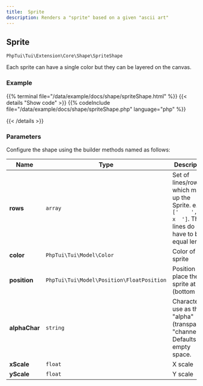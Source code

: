 ```yaml
---
title:  Sprite 
description: Renders a "sprite" based on a given "ascii art"
---
```

##  Sprite 

`PhpTui\Tui\Extension\Core\Shape\SpriteShape`


Each sprite can have a single color but they can be layered on the canvas.

### Example

{{% terminal file="/data/example/docs/shape/spriteShape.html" %}}
{{< details "Show code"  >}}
{{% codeInclude file="/data/example/docs/shape/spriteShape.php" language="php" %}}

{{< /details >}}
### Parameters

Configure the shape using the builder methods named as follows:

| Name | Type | Description |
| --- | --- | --- |
| **rows** | `array` | Set of lines/rows which make up the Sprite. e.g. `['    ', '  x  ']`. The lines do not have to be of equal length. |
| **color** | `PhpTui\Tui\Model\Color` | Color of the sprite |
| **position** | `PhpTui\Tui\Model\Position\FloatPosition` | Position to place the sprite at (bottom left) |
| **alphaChar** | `string` | Character to use as the "alpha" (transparent) "channel". Defaults to empty space. |
| **xScale** | `float` | X scale |
| **yScale** | `float` | Y scale |